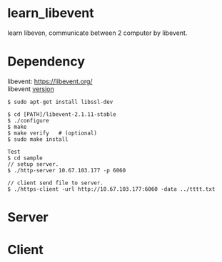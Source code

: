 # learn_libevent
learn libeven, communicate between 2 computer by libevent. <br>

# Dependency
libevent: https://libevent.org/ <br>
libevent [version](https://github.com/libevent/libevent/releases/download/release-2.1.11-stable/libevent-2.1.11-stable.tar.gz)  <br>

    $ sudo apt-get install libssl-dev

    $ cd [PATH]/libevent-2.1.11-stable
    $ ./configure
    $ make
    $ make verify   # (optional)
    $ sudo make install

    Test
    $ cd sample
    // setup server.
    $ ./http-server 10.67.103.177 -p 6060 

    // client send file to server.
    $ ./https-client -url http://10.67.103.177:6060 -data ../tttt.txt

# Server

# Client
